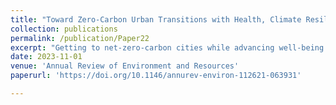 ```yaml
---
title: "Toward Zero-Carbon Urban Transitions with Health, Climate Resilience, and Equity Co-Benefits: Assessing Nexus Linkages"
collection: publications
permalink: /publication/Paper22
excerpt: "Getting to net-zero-carbon cities while advancing well-being (W), health (H), social equity (E), and climate resilience (R) (referred to as the WHER outcomes) is critical for local and global sustainability. However, science is nascent on the linkages between zero-carbon pathways and WHER outcomes. This article presents a transboundary urban metabolism framework, rooted in seven key infrastructure and food provisioning systems, to connect urban decarbonization strategies with WHER outcomes. Applying the framework along with a literature review, we find the evidence for co-beneficial decarbonization to be strong for health; limited for well-being; uncertain for resilience; and requiring intentional design to advance equity, including distributional, procedural, and recognitional aspects. We describe the evidence base, identify key knowledge gaps, and delineate broad parameters of a new urban nexus science to enable zero-carbon urban transitions with WHER co-benefits. We highlight the need for fine-scale data encompassing all seven sectors across scales, along with multiple and multiscale climate risks, accompanied by next-generation multisector, multiscale, multioutcome nexus models."
date: 2023-11-01
venue: 'Annual Review of Environment and Resources'
paperurl: 'https://doi.org/10.1146/annurev-environ-112621-063931'

---
```

